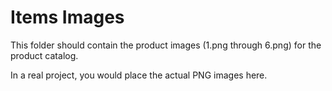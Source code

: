 # Items Images

This folder should contain the product images (1.png through 6.png) for the product catalog.

In a real project, you would place the actual PNG images here.
